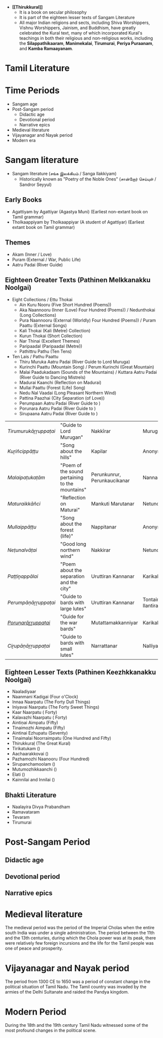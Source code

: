 - **[[Thirukkural]]**
	- It is a book on secular philosophy
	- It is part of the eighteen lesser texts of Sangam Literature
	- All major Indian religions and sects, including Shiva Worshippers, Vishnu Worshippers, Jainism, and Buddhism, have greatly celebrated the Kural text, many of which incorporated Kural's teachings in both their religious and non-religious works, including the **Silappathikaaram**, **Manimekalai**, **Tirumurai**, **Periya Puraanam**, and **Kamba Ramaayanam**.
# Tamil Literature
# Time Periods
- Sangam age
- Post-Sangam period
    - Didactic age
    - Devotional period
    - Narrative epics
- Medieval literature
- Vijayanagar and Nayak period
- Modern era
# Sangam literature
- Sangam literature (சங்க இலக்கியம் / Sanga Ilakkiyam)
	- Historically known as "Poetry of the Noble Ones" (சான்றோர் செய்யுள் / Sandror Seyyul)
## Early Books
- Agattiyam by Agattiyar (Agastya Muni) (Earliest non-extant book on Tamil grammar)
- Tholkaappiyam by Tholkaappiyar (A student of Agattiyar) (Earliest extant book on Tamil grammar)
## Themes
- Akam (Inner / Love)
- Puram (External / War, Public Life)
- Aatru Padai (River Guide)
## Eighteen Greater Texts (Pathinen Melkkanakku Noolgai)
- Eight Collections / Ettu Thokai
	- Ain Kuru Nooru (Five Short Hundred (Poems))
	- Aka Naannooru (Inner (Love) Four Hundred (Poems)) / Nedunthokai (Long Collections)
	- Pura Naannooru (External (Worldly) Four Hundred (Poems)) / Puram Paattu (External Songs)
	- Kali Thokai (Kali (Metre) Collection)
	- Kurun Thokai (Short Collection)
	- Nar Thinai (Excellent Themes)
	- Paripaadal (Paripaadal (Metre))
	- Pathittru Pathu (Ten Tens)
- Ten Lais / Pathu Paattu
	- Thiru Muruka Aatru Padai (River Guide to Lord Muruga)
	- Kurinchi Paattu (Mountain Song) / Perum Kurinchi (Great Mountain)
	- Malai Paadukadaam (Sounds of the Mountains) / Kuttara Aatru Padai (River Guide to Dancing Mistrels)
	- Madurai Kaanchi (Reflection on Madurai)
	- Mullai Paattu (Forest (Life) Song)
	- Nedu Nal Vaadai (Long Pleasant Northern Wind)
	- Pattina Paazhai (City Separation (of Love))
	- Perumpaan Aatru Padai (River Guide to )
	- Porunara Aatru Padai (River Guide to )
	- Sirupaana Aatru Padai (River Guide to )


|                                                                                                                                 |                                                 |                              |                        |     |                           |
| ------------------------------------------------------------------------------------------------------------------------------- | ----------------------------------------------- | ---------------------------- | ---------------------- | --- | ------------------------- |
| _Tirumurukāṟṟuppaṭai_                                                                                                           | "Guide to Lord Murugan"                         | Nakkīrar                     | Murugan                | 312 | Akaval                    |
| _Kuṟiñcippāṭṭu_                                                                                                                 | "Song about the hills"                          | Kapilar                      | Anonymous              | 261 | Akaval                    |
| _Malaipaṭukaṭām_                                                                                                                | "Poem of the sound pertaining to the mountains" | Perunkunrur, Perunkaucikanar | Nannan                 |     |                           |
| _Maturaikkāñci_                                                                                                                 | "Reflection on Maturai"                         | Mankuti Marutanar            | Netunceliyan           | 782 | Vanci, some akaval        |
| _Mullaippāṭṭu_                                                                                                                  | "Song about the forest (life)"                  | Nappitanar                   | Anonymous              | 103 | Akaval                    |
| _Neṭunalvāṭai_                                                                                                                  | "Good long northern wind"                       | Nakkirar                     | Netunceliyan           | 188 | Akaval                    |
| _Paṭṭiṉappālai_                                                                                                                 | "Poem about the separation and the city"        | Uruttiran Kannanar           | Karikal                | 301 | Vanci (153), akaval (138) |
| _Perumpāṇāṟṟuppaṭai_                                                                                                            | "Guide to bards with large lutes"               | Uruttiran Kannanar           | Tontaiman Ilantiraiyan | 500 | Akaval                    |
| _[Poruṇarāṟṟuppaṭai](https://en.wikipedia.org/wiki/Poru%E1%B9%87ar%C4%81%E1%B9%9F%E1%B9%9Fuppa%E1%B9%ADai "Poruṇarāṟṟuppaṭai")_ | "Guide for the war bards"                       | Mutattamakkanniyar           | Karikal                | 248 | Akaval, some vanci        |
| _Ciṟupāṇāṟṟuppaṭai_                                                                                                             | "Guide to bards with small lutes"               | Narrattanar                  | Nalliyakkotan          | 296 | Akaval                    |
## Eighteen Lesser Texts (Pathinen Keezhkkanakku Noolgai)
- Naaladiyaar
- Naanmani Kadigai (Four o'Clock)
- Innaa Naarpatu (The Forty Dull Things)
- Iniyavai Naarpatu (The Forty Sweet Things)
- Kaar Naarpatu ( Forty)
- Kalavazhi Naarpatu ( Forty)
- Aintiṇai Aimpatu (Fifty)
- Tinaimozhi Aimpatu (Fifty)
- Aintinai Ezhupatu (Seventy)
- Tinaimalai Noorraimpatu (One Hundred and Fifty)
- Thirukkuraḷ (The Great Kural)
- Tirikatukam ()
- Aachaarakkovai ()
- Pazhamozhi Naanooru (Four Hundred)
- Sirupanchamoolam ()
- Mutumozhikkaanchi ()
- Elati ()
- Kainnilai and Innilai ()
## Bhakti Literature
- Naalayira Divya Prabandham
- Ramavataram
- Tevaram
- Tirumurai
# Post-Sangam Period

## Didactic age

## Devotional period

## Narrative epics

# Medieval literature
The medieval period was the period of the Imperial Cholas when the entire south India was under a single administration. The period between the 11th and the 13th centuries, during which the Chola power was at its peak, there were relatively few foreign incursions and the life for the Tamil people was one of peace and prosperity.
# Vijayanagar and Nayak period
The period from 1300 CE to 1650 was a period of constant change in the political situation of Tamil Nadu. The Tamil country was invaded by the armies of the Delhi Sultanate and raided the Pandya kingdom.
# Modern Period
During the 18th and the 19th century Tamil Nadu witnessed some of the most profound changes in the political scene.

